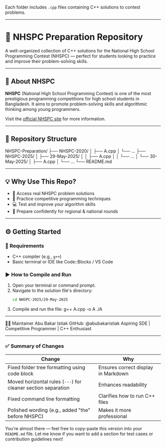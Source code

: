Each folder includes `.cpp` files containing C++ solutions to contest problems.

---

# 🧠 NHSPC Preparation Repository

A well-organized collection of C++ solutions for the National High School Programming Contest (NHSPC) — perfect for students looking to practice and improve their problem-solving skills.

---

## 📌 About NHSPC

**NHSPC** (National High School Programming Contest) is one of the most prestigious programming competitions for high school students in Bangladesh. It aims to promote problem-solving skills and algorithmic thinking among young programmers.

Visit the [official NHSPC site](https://nhspc.org.bd/home) for more information.

---

## 📁 Repository Structure

NHSPC-Preparation/
├── NHSPC-2020/
│   ├── A.cpp
│   └── ...
├── NHSPC-2025/
│   ├── 29-May-2025/
│   │   ├── A.cpp
│   │   └── ...
│   └── 30-May-2025/
│       ├── A.cpp
│       └── ...
└── README.md




---

## 💡 Why Use This Repo?

- 📘 Access real NHSPC problem solutions  
- 🧠 Practice competitive programming techniques  
- 💻 Test and improve your algorithm skills  
- 🎯 Prepare confidently for regional & national rounds  

---

## ⚙️ Getting Started

### 🔧 Requirements

- C++ compiler (e.g., `g++`)
- Basic terminal or IDE like Code::Blocks / VS Code

### ▶️ How to Compile and Run

1. Open your terminal or command prompt.
2. Navigate to the solution file's directory:
   ```bash
   cd NHSPC-2025/29-May-2025
3. Compile and run the file:
g++ A.cpp -o A
./A

---
👨‍💻 Maintainer
Abu Bakar Istiak
GitHub: @abubakaristiak
Aspiring SDE | Competitive Programmer | C++ Enthusiast

---

### ✅ Summary of Changes

| Change | Why |
|-------|-----|
| Fixed folder tree formatting using code block | Ensures correct display in Markdown |
| Moved horizontal rules (`---`) for cleaner section separation | Enhances readability |
| Fixed command line formatting | Clarifies how to run C++ files |
| Polished wording (e.g., added "the" before NHSPC) | Makes it more professional |

You're almost there — feel free to copy-paste this version into your `README.md` file. Let me know if you want to add a section for test cases or contribution guidelines next!

